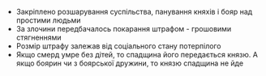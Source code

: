 - Закріплено розшарування суспільства, панування княхів і бояр над простими людьми
- За злочини передбачалось покарання штрафом - грошовими стягненнями
- Розмір штрафу залежав від соціального стану потерпілого
- Якщо смерд умре без дітей, то спадщина його передається князю. А якщо боярин чи з боярської дружини, то князю спадщина не йде